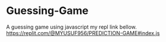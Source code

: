 # Guessing-Game
A guessing game using javascript
my repl link bellow.
https://replit.com/@MYUSUF956/PREDICTION-GAME#index.js
